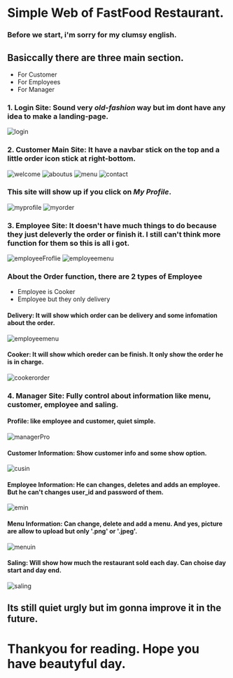 # Simple Web of FastFood Restaurant.
### Before we start, i'm sorry for my clumsy english.
## Basiccally there are three main section.
  * For Customer
  * For Employees
  * For Manager
### 1. Login Site: Sound very *old-fashion* way but im dont have any idea to make a landing-page.
![login](/ScreenShot/Customer/unknown.png)

### 2. Customer Main Site: It have a navbar stick on the top and a little order icon stick at right-bottom.
![welcome](/ScreenShot/Customer/welcome.png)
![aboutus](/ScreenShot/Customer/aboutus.png)
![menu](/ScreenShot/Customer/menu.png)
![contact](/ScreenShot/Customer/contact.png)
### This site will show up if you click on *My Profile*.
![myprofile](/ScreenShot/Customer/myprofile.png)
![myorder](/ScreenShot/Customer/myorder.png)

### 3. Employee Site: It doesn't have much things to do because they just deleverly the order or finish it. I still can't think more function for them so this is all i got.

![employeeFroflie](/ScreenShot/Employee/employeeProfile.png)
![employeemenu](/ScreenShot/Employee/menu.png)

### About the Order function, there are 2 types of Employee
  * Employee is Cooker
  * Employee but they only delivery
#### Delivery: It will show which order can be delivery and some infomation about the order.
![employeemenu](/ScreenShot/Employee/orderem.png)
#### Cooker: It will show which oreder can be finish. It only show the order he is in charge.
![cookerorder](/ScreenShot/Employee/cooker.png)

### 4. Manager Site: Fully control about information like menu, customer, employee and saling.
#### Profile: like employee and customer, quiet simple.
![managerPro](/ScreenShot/Manager/managerProfile.png)
#### Customer Information: Show customer info and some show option.
![cusin](/ScreenShot/Manager/cusInfo.png)
#### Employee Information: He can changes, deletes and adds an employee. But he can't changes user_id and password of them. 
![emin](/ScreenShot/Manager/emInfo.png)
#### Menu Information: Can change, delete and add a menu. And yes, picture are allow to upload but only '.png' or '.jpeg'.
![menuin](/ScreenShot/Manager/menuInfo.png)
#### Saling: Will show how much the restaurant sold each day. Can choise day start and day end.
![saling](/ScreenShot/Manager/saling.png) 

## Its still quiet urgly but im gonna improve it in the future.
# Thankyou for reading. Hope you have beautyful day.
